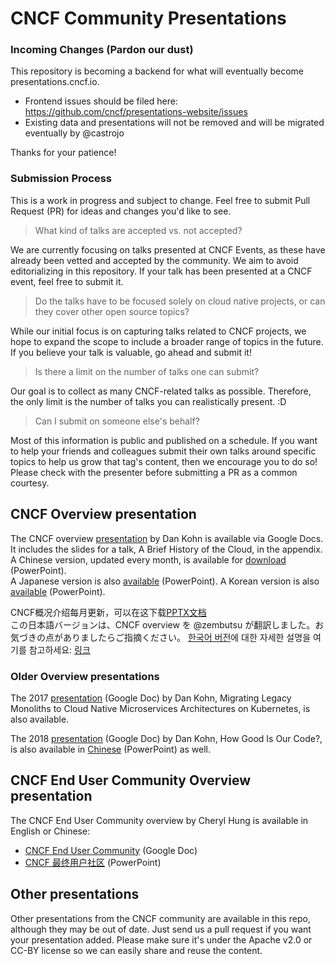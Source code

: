 # CNCF Community Presentations

### Incoming Changes (Pardon our dust)

This repository is becoming a backend for what will eventually become presentations.cncf.io.

- Frontend issues should be filed here: https://github.com/cncf/presentations-website/issues
- Existing data and presentations will not be removed and will be migrated eventually by @castrojo

Thanks for your patience!

### Submission Process
This is a work in progress and subject to change. Feel free to submit Pull Request (PR) for ideas and changes you'd like to see.

> What kind of talks are accepted vs. not accepted?

We are currently focusing on talks presented at CNCF Events, as these have already been vetted and accepted by the community. We aim to avoid editorializing in this repository. If your talk has been presented at a CNCF event, feel free to submit it.

> Do the talks have to be focused solely on cloud native projects, or can they cover other open source topics?

While our initial focus is on capturing talks related to CNCF projects, we hope to expand the scope to include a broader range of topics in the future. If you believe your talk is valuable, go ahead and submit it!

> Is there a limit on the number of talks one can submit?

Our goal is to collect as many CNCF-related talks as possible. Therefore, the only limit is the number of talks you can realistically present. :D 

> Can I submit on someone else's behalf?

Most of this information is public and published on a schedule. If you want to help your friends and colleagues submit their own talks around specific topics to help us grow that tag's content, then we encourage you to do so! Please check with the presenter before submitting a PR as a common courtesy.

## CNCF Overview presentation
The CNCF overview [presentation](https://docs.google.com/presentation/d/1UGewu4MMYZobunfKr5sOGXsspcLOH_5XeCLyOHKh9LU/) by Dan Kohn is available via Google Docs. It includes the slides for a talk, A Brief History of the Cloud, in the appendix.  
A Chinese version, updated every month, is available for [download](https://github.com/cncf/presentations/raw/main/chinese/CNCF_Overview_CN.pptx) (PowerPoint).  
A Japanese version is also [available](https://github.com/cncf/presentations/tree/master/japanese/CNCF_Overview_Ja-Jp.pptx) (PowerPoint).
A Korean version is also [available](https://github.com/cncf/presentations/tree/master/korean/CNCF_Overview_ko-kr.pptx) (PowerPoint).

CNCF概况介绍每月更新，可以在这下载[PPTX文档](https://github.com/cncf/presentations/raw/main/chinese/CNCF_Overview_CN.pptx)  
この日本語バージョンは、CNCF overview を @zembutsu が翻訳しました。お気づきの点がありましたらご指摘ください。
[한국어 버전](https://github.com/cncf/presentations/tree/master/korean/CNCF_Overview_ko-kr.pptx)에 대한 자세한 설명을 여기를 참고하세요: [링크](korean/README.md)


### Older Overview presentations
The 2017 [presentation](https://docs.google.com/presentation/d/105ZgwafitwXH6_sWevFHHUerciuv4ckDQ_CXjGPjv0Y/) (Google Doc) by Dan Kohn, Migrating Legacy Monoliths to Cloud Native Microservices Architectures on Kubernetes, is also available.

The 2018 [presentation](https://docs.google.com/presentation/d/1r3lI5YdLVjSCc6CuHmP-cE0R-Bixx_ejBk-WMVNv1Y8/) (Google Doc) by Dan Kohn, How Good Is Our Code?, is also available in [Chinese](https://github.com/cncf/presentations/blob/master/chinese/How_Good_Is_Our_Code_CN.pptx) (PowerPoint) as well.


## CNCF End User Community Overview presentation
The CNCF End User Community overview by Cheryl Hung is available in English or Chinese:

* [CNCF End User Community](https://docs.google.com/presentation/d/194SyKdHL7ws_DBOdbrXdowEJi54kIzDdDK_h-6Ag0uo/) (Google Doc)
* [CNCF 最终用户社区](https://github.com/cncf/presentations/raw/main/chinese/CNCF_EUC_Overview_CN.pptx) (PowerPoint)

## Other presentations
Other presentations from the CNCF community are available in this repo, although they may be out of date. Just send us a pull request if you want your presentation added. Please make sure it's under the Apache v2.0 or CC-BY license so we can easily share and reuse the content.
